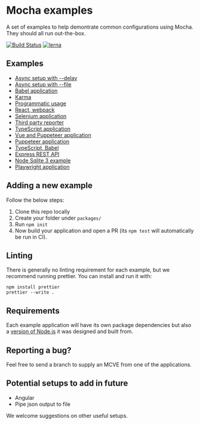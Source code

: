 # Mocha examples

A set of examples to help demontrate common configurations using Mocha. They should all run out-the-box.

[![Build Status](https://travis-ci.org/mochajs/mocha-examples.svg?branch=master)](https://travis-ci.org/mochajs/mocha-examples) [![lerna](https://img.shields.io/badge/maintained%20with-lerna-cc00ff.svg)](https://lerna.js.org/)

## Examples

- [Async setup with --delay](packages/async-setup-with-delay/)
- [Async setup with --file](packages/async-setup-with-file/)
- [Babel application](packages/babel/)
- [Karma](packages/karma/)
- [Programmatic usage](packages/programmatic-usage/)
- [React, webpack](packages/react-webpack)
- [Selenium application](packages/selenium/)
- [Third party reporter](packages/third-party-reporter/)
- [TypeScript application](packages/typescript/)
- [Vue and Puppeteer application](packages/vue-puppeteer/)
- [Puppeteer application](packages/puppeteer/)
- [TypeScript, Babel](packages/typescript-babel/)
- [Express REST API](packages/express-rest-api/)
- [Node Sqlite 3 example](packages/node-sqlite3/)
- [Playwright application](packages/playwright/)

## Adding a new example

Follow the below steps:

1. Clone this repo locally
2. Create your folder under `packages/`
3. Run `npm init`
4. Now build your application and open a PR (its `npm test` will automatically be run in CI).

## Linting

There is generally no linting requirement for each example, but we recommend running prettier. You can install and run it with:

    npm install prettier
    prettier --write .

## Requirements

Each example application will have its own package dependencies but also a [version of Node.js](https://docs.npmjs.com/files/package.json#engines) it was designed and built from.

## Reporting a bug?

Feel free to send a branch to supply an MCVE from one of the applications.

## Potential setups to add in future

- Angular
- Pipe json output to file

We welcome suggestions on other useful setups.
